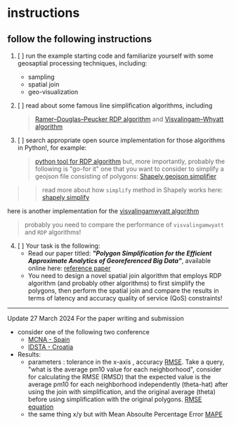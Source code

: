 # instructions
## follow the following instructions
1. [ ] run the example starting code and familiarize yourself with some geosaptial processing techniques, including:
    - sampling
    - spatial join
    - geo-visualization

2. [ ] read about some famous line simplification algorithms, including
    > [Ramer–Douglas–Peucker RDP algorithm](https://en.wikipedia.org/wiki/Ramer%E2%80%93Douglas%E2%80%93Peucker_algorithm) and
    > [Visvalingam–Whyatt algorithm](https://en.wikipedia.org/wiki/Visvalingam%E2%80%93Whyatt_algorithm)

3. [ ] search appropriate open source implementation for those algorithms in Python!, for example:
    > [python tool for RDP algorithm](https://rdp.readthedocs.io/en/latest/)
but, more importantly, probably the following is "go-for it" one that you want to consider to simplify a geojson file consisting of polygons:
[Shapely geojson simplifier](https://github.com/anishdhakal15/geojson-simplifyer)
>> read more about how ```simplify``` method in Shapely works here:
[shapely simplify](https://shapely.readthedocs.io/en/stable/manual.html#object.simplify)

here is another implementation for the [visvalingamwyatt algorithm](https://pypi.org/project/visvalingamwyatt/)
> probably you need to compare the performance of ```visvalingamwyatt``` and ```RDP``` algorithms!

4. [ ] Your task is the following:
    - Read our paper titled: ***"Polygon Simplification for the Efficient Approximate Analytics of Georeferenced Big Data"***, available online here: [reference paper](https://www.mdpi.com/1424-8220/23/19/8178)
    - You need to design a novel spatial join algorithm that employs RDP algorithm (and probably other algorithms) to first simplify the polygons, then perform the spatial join and compare the results in terms of latency and accuracy quality of service (QoS) constraints!
-------------


Update 27 March 2024
For the paper writing and submission
- consider one of the following two conference
    - [MCNA - Spain](https://mcna-conference.org/2024/committee.php)
    - [IDSTA - Croatia](https://idsta-conference.org/2024/calls.php)
- Results:
    - parameters : tolerance in the x-axis , accuracy [RMSE](https://www.statisticshowto.com/probability-and-statistics/regression-analysis/rmse-root-mean-square-error/). Take a query, "what is the average pm10 value for each neighborhood", consider for calculating the RMSE (RMSD) that the expected value is the average pm10 for each neighborhood independently (theta-hat) after using the join with simplification, and the original average (theta) before using simplification with the original polygons. [RMSE equation](https://en.wikipedia.org/wiki/Root-mean-square_deviation)
    - the same thing x/y but with Mean Absoulte Percentage Error [MAPE](https://en.wikipedia.org/wiki/Mean_absolute_percentage_error)
